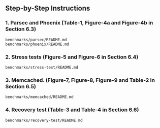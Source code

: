 ## Step-by-Step Instructions

### 1. Parsec and Phoenix (Table-1, Figure-4a and Figure-4b in Section 6.3) 

```
benchmarks/parsec/README.md
benchmarks/phoenix/README.md
```

### 2. Stress tests (Figure-5 and Figure-6 in Section 6.4)

```
benchmarks/stress-test/README.md
```

### 3. Memcached. (Figure-7, Figure-8, Figure-9 and Table-2 in Section 6.5)

```
benchmarks/memcached/README.md
```

### 4. Recovery test (Table-3 and Table-4 in Section 6.6)

```
benchmarks/recovery-test/README.md
```
